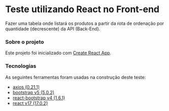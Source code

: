 # Teste utilizando React no Front-end  

<p>Fazer uma tabela onde listará os produtos a partir da rota de ordenação por quantidade (decrescente) da API (Back-End).</p>

### Sobre o projeto

Este projeto foi inicializado com [Create React App](https://github.com/facebook/create-react-app).

### Tecnologias

As seguintes ferramentas foram usadas na construção deste teste:

- [axios (0.21.1)](https://www.npmjs.com/package/axios)
- [bootstrap v5 (5.0.2)](https://getbootstrap.com/)
- [react-bootstrap v4 (1.6.1)](https://react-bootstrap.github.io/)
- [react v17 (17.0.2)](https://pt-br.reactjs.org/)